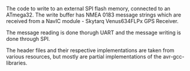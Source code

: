 The code to write to an external SPI flash memory, connected to an ATmega32.
The write buffer has NMEA 0183 message strings which are received from a
NavIC module - Skytarq Venus634FLPx GPS Receiver. <br />

The message reading is done thorugh UART and the message writing is done
through SPI. <br />

The header files and their respective implementations are taken from various
resources, but mostly are partial implementations of the avr-gcc-libraries.
